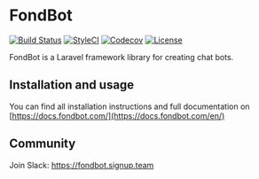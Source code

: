 FondBot
======================

[![Build Status](https://img.shields.io/travis/fondbot/fondbot.svg?style=flat-square)](https://travis-ci.org/fondbot/fondbot)
[![StyleCI](https://styleci.io/repos/78780366/shield)](https://styleci.io/repos/78780366)
[![Codecov](https://img.shields.io/codecov/c/github/fondbot/fondbot.svg?style=flat-square)](https://codecov.io/gh/fondbot/fondbot)
[![License](https://poser.pugx.org/fondbot/fondbot/license?format=flat-square)](https://packagist.org/packages/fondbot/fondbot)

FondBot is a Laravel framework library for creating chat bots.

## Installation and usage

You can find all installation instructions and full documentation on [https://docs.fondbot.com/](https://docs.fondbot.com/en/)

## Community

Join Slack: https://fondbot.signup.team  
